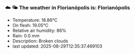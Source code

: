 ### ☁️ 🌤️  The weather in Florianópolis is: Florianópolis

- Temperature: 18.86°C
- On flesh: 19.05°C
- Relative air humidity: 86%
- Rain: 0.0 mm
- Description: Broken clouds
- last updated: 2025-08-29T12:35:37.469103
